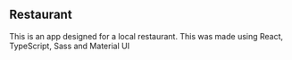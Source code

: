 ## Restaurant

This is an app designed for a local restaurant.
This was made using React, TypeScript, Sass and Material UI
